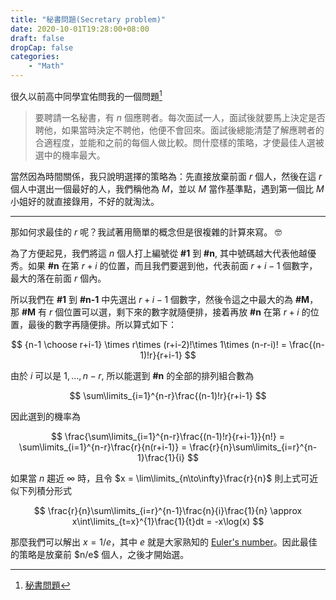 ```yaml
---
title: "秘書問題(Secretary problem)"
date: 2020-10-01T19:28:00+08:00
draft: false
dropCap: false
categories:
    - "Math"
---
```


很久以前高中同學宜佑問我的一個問題[^1]

<!--more-->

> 要聘請一名秘書，有 $n$ 個應聘者。每次面試一人，面試後就要馬上決定是否聘他，如果當時決定不聘他，他便不會回來。面試後總能清楚了解應聘者的合適程度，並能和之前的每個人做比較。問什麼樣的策略，才使最佳人選被選中的機率最大。 

當然因為時間關係，我只說明選擇的策略為：先直接放棄前面 $r$ 個人，然後在這 $r$ 個人中選出一個最好的人，我們稱他為 $M$，並以 $M$ 當作基準點，遇到第一個比 $M$ 小姐好的就直接錄用，不好的就淘汰。 

----

那如何求最佳的 $r$ 呢？我試著用簡單的概念但是很複雜的計算來寫。 🤓

為了方便起見，我們將這 $n$ 個人打上編號從 **#1** 到 **#n**, 其中號碼越大代表他越優秀。如果 **#n** 在第 $r+i$ 的位置，而且我們要選到他，代表前面 $r+i-1$ 個數字，最大的落在前面 $r$ 個內。

所以我們在 **#1** 到 **#n-1** 中先選出 $r+i-1$ 個數字，然後令這之中最大的為 **#M**，那 **#M** 有 $r$ 個位置可以選，剩下來的數字就隨便排，接着再放 **#n** 在第 $r+i$ 的位置，最後的數字再隨便排。所以算式如下： 

$$
{n-1 \choose r+i-1} \times r\times (r+i-2)!\times 1\times (n-r-i)! = \frac{(n-1)!r}{r+i-1}
$$ 

由於 $i$ 可以是 $1, \dots, n-r,$ 所以能選到 **#n** 的全部的排列組合數為 

$$
\sum\limits_{i=1}^{n-r}\frac{(n-1)!r}{r+i-1}
$$ 

因此選到的機率為 

$$
\frac{\sum\limits_{i=1}^{n-r}\frac{(n-1)!r}{r+i-1}}{n!} = \sum\limits_{i=1}^{n-r}\frac{r}{n(r+i-1)} = \frac{r}{n}\sum\limits_{i=r}^{n-1}\frac{1}{i}
$$ 

如果當 $n$ 趨近 $\infty$ 時，且令 $x = \lim\limits_{n\to\infty}\frac{r}{n}$ 則上式可近似下列積分形式 

$$
\frac{r}{n}\sum\limits_{i=r}^{n-1}\frac{n}{i}\frac{1}{n} \approx x\int\limits_{t=x}^{1}\frac{1}{t}dt = -x\log(x)
$$ 

那麼我們可以解出 $x = 1/e$，其中 $e$ 就是大家熟知的 [Euler's number](http://en.wikipedia.org/wiki/E_(mathematical_constant))。因此最佳的策略是放棄前 $n/e$ 個人，之後才開始選。

[^1]: [秘書問題](https://zh.wikipedia.org/wiki/%E7%A7%98%E6%9B%B8%E5%95%8F%E9%A1%8C)